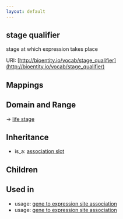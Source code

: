```yaml
---
layout: default
---
```


## stage qualifier


stage at which expression takes place

URI: [http://bioentity.io/vocab/stage_qualifier](http://bioentity.io/vocab/stage_qualifier)
## Mappings


## Domain and Range

 -> [life stage](LifeStage.html)

## Inheritance

 *  is_a: [association slot](association_slot.html)

## Children


## Used in

 *  usage: [gene to expression site association](GeneToExpressionSiteAssociation.html)
 *  usage: [gene to expression site association](GeneToExpressionSiteAssociation.html)
